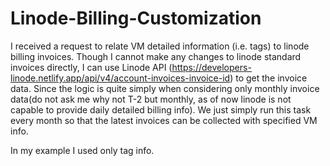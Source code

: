 # Linode-Billing-Customization

I received a request to relate VM detailed information (i.e. tags) to linode billing invoices.
Though I cannot make any changes to linode standard invoices directly, I can use Linode API (https://developers-linode.netlify.app/api/v4/account-invoices-invoice-id) to get the invoice data.
Since the logic is quite simply when considering only monthly invoice data(do not ask me why not T-2 but monthly, as of now linode is not capable to provide daily detailed billing info). We just simply run this task every month so that the latest invoices can be collected with specified VM info.

In my example I used only tag info. 
